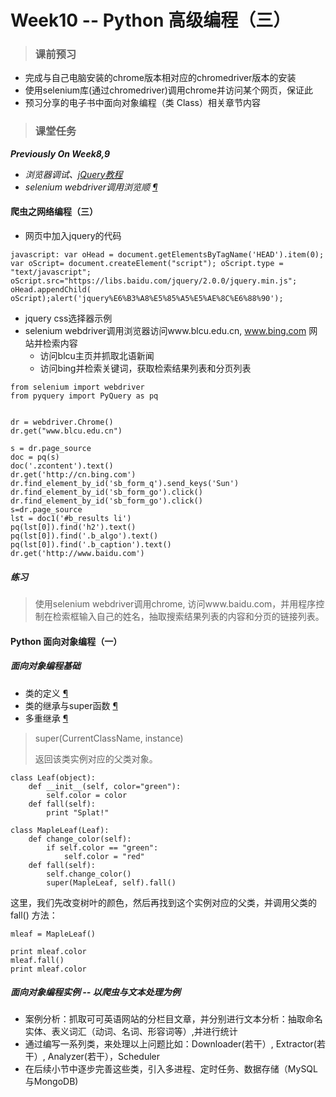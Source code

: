 # Week10 -- Python 高级编程（三） 

> ### 课前预习
* 完成与自己电脑安装的chrome版本相对应的chromedriver版本的安装
* 使用selenium库(通过chromedriver)调用chrome并访问某个网页，保证此
* 预习分享的电子书中面向对象编程（类 Class）相关章节内容

> ### 课堂任务
<b><i>Previously On Week8,9 </i></b>
 * <i>浏览器调试、[jQuery教程](https://www.runoob.com/jquery/jquery-tutorial.html)</i>
 * <i>selenium webdriver调用浏览顺 [&para;](https://www.jianshu.com/p/0e7fc1b6b5cc)</i>


#### 爬虫之网络编程（三）
* 网页中加入jquery的代码
```
javascript: var oHead = document.getElementsByTagName('HEAD').item(0); var oScript= document.createElement("script"); oScript.type = "text/javascript"; oScript.src="https://libs.baidu.com/jquery/2.0.0/jquery.min.js"; oHead.appendChild( oScript);alert('jquery%E6%B3%A8%E5%85%A5%E5%AE%8C%E6%88%90');
```
* jquery css选择器示例
* selenium webdriver调用浏览器访问www.blcu.edu.cn, www.bing.com 网站并检索内容
  + 访问blcu主页并抓取北语新闻
  + 访问bing并检索关键词，获取检索结果列表和分页列表
```
from selenium import webdriver
from pyquery import PyQuery as pq


dr = webdriver.Chrome()
dr.get("www.blcu.edu.cn")

s = dr.page_source
doc = pq(s)
doc('.zcontent').text()
dr.get('http://cn.bing.com')
dr.find_element_by_id('sb_form_q').send_keys('Sun')
dr.find_element_by_id('sb_form_go').click()
dr.find_element_by_id('sb_form_go').click()
s=dr.page_source
lst = doc1('#b_results li')
pq(lst[0]).find('h2').text()
pq(lst[0]).find('.b_algo').text()
pq(lst[0]).find('.b_caption').text()
dr.get('http://www.baidu.com')

```

##### 练习
> 使用selenium webdriver调用chrome, 访问www.baidu.com，并用程序控制在检索框输入自己的姓名，抽取搜索结果列表的内容和分页的链接列表。

#### Python 面向对象编程（一）
##### 面向对象编程基础 
* 类的定义 [&para;](https://superxiaoqiang.github.io/blcu_py_nlp/python_notes/08-object-oriented-programming/08.04-writing-classes)
* 类的继承与super函数 [&para;](https://superxiaoqiang.github.io/blcu_py_nlp/python_notes/08-object-oriented-programming/08.08-inheritance.html)
* 多重继承 [&para;](https://superxiaoqiang.github.io/blcu_py_nlp/python_notes/08.13-multiple-inheritance.html)
>super(CurrentClassName, instance)
>
>返回该类实例对应的父类对象。

```
class Leaf(object):
    def __init__(self, color="green"):
        self.color = color
    def fall(self):
        print "Splat!"

class MapleLeaf(Leaf):
    def change_color(self):
        if self.color == "green":
            self.color = "red"
    def fall(self):
        self.change_color()
        super(MapleLeaf, self).fall()
```
这里，我们先改变树叶的颜色，然后再找到这个实例对应的父类，并调用父类的 fall() 方法：

```
mleaf = MapleLeaf()

print mleaf.color
mleaf.fall()
print mleaf.color
```

##### 面向对象编程实例 -- 以爬虫与文本处理为例
* 案例分析：抓取可可英语网站的分栏目文章，并分别进行文本分析：抽取命名实体、表义词汇（动词、名词、形容词等）,并进行统计
* 通过编写一系列类，来处理以上问题比如：Downloader(若干）, Extractor(若干）, Analyzer(若干），Scheduler
* 在后续小节中逐步完善这些类，引入多进程、定时任务、数据存储（MySQL与MongoDB)
